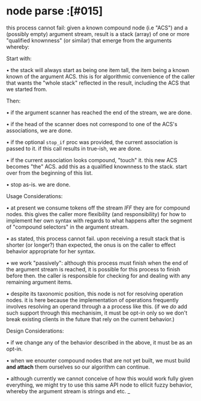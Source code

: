 # node parse :[#015]

this process cannot fail: given a known compound node (i.e "ACS")
and a (possibly empty) argument stream, result is a stack (array)
of one or more "qualified knownness" (or similar) that emerge from
the arguments whereby:

Start with:

  • the stack will always start as being one item tall, the item
    being a known known of the argument ACS. this is for algorithmic
    convenience of the caller that wants the "whole stack" reflected
    in the result, including the ACS that we started from.

Then:

  • if the argument scanner has reached the end of the stream, we are done.

  • if the head of the scanner does not correspond to one of the
    ACS's associations, we are done.

  • if the optional `stop_if` proc was provided, the current
    association is passed to it. if this call results in true-ish,
    we are done.

  • if the current association looks compound, "touch" it. this new
    ACS becomes "the" ACS. add this as a qualified knownness
    to the stack. start over from the beginning of this list.

  • stop as-is. we are done.


Usage Considerations:

  • at present we consume tokens off the stream *IFF* they are for
    compound nodes. this gives the caller more flexibility (and
    responsibility) for how to implement her own syntax with regards
    to what happens after the segment of "compound selectors" in the
    argument stream.

  • as stated, this process cannot fail. upon receiving a result
    stack that is shorter (or longer?) than expected, the onus is on
    the caller to effect behavior appropriate for her syntax.

  • we work "passively": although this process must finish when the
    end of the argument stream is reached, it is possible for this
    process to finish before then. the caller is responsible for
    checking for and dealing with any remaining argument items.

  • despite its taxonomic position, this node is not for resolving
    operation nodes. it is here because the implementation of
    operations frequently involves resolving an operand through a
    a process like this. (if we *do* add such support through this
    mechanisim, it must be opt-in only so we don't break existing
    clients in the future that rely on the current behavior.)


Design Considerations:

  • if we change any of the behavior described in the above, it
    must be as an opt-in.

  • when we enounter compound nodes that are not yet built, we must
    build **and attach** them ourselves so our algorithm can continue.

  • although currently we cannot conceive of how this would work
    fully given everything, we might try to use this same API node
    to ellicit fuzzy behavior, whereby the argument stream is strings
    and etc.
_
